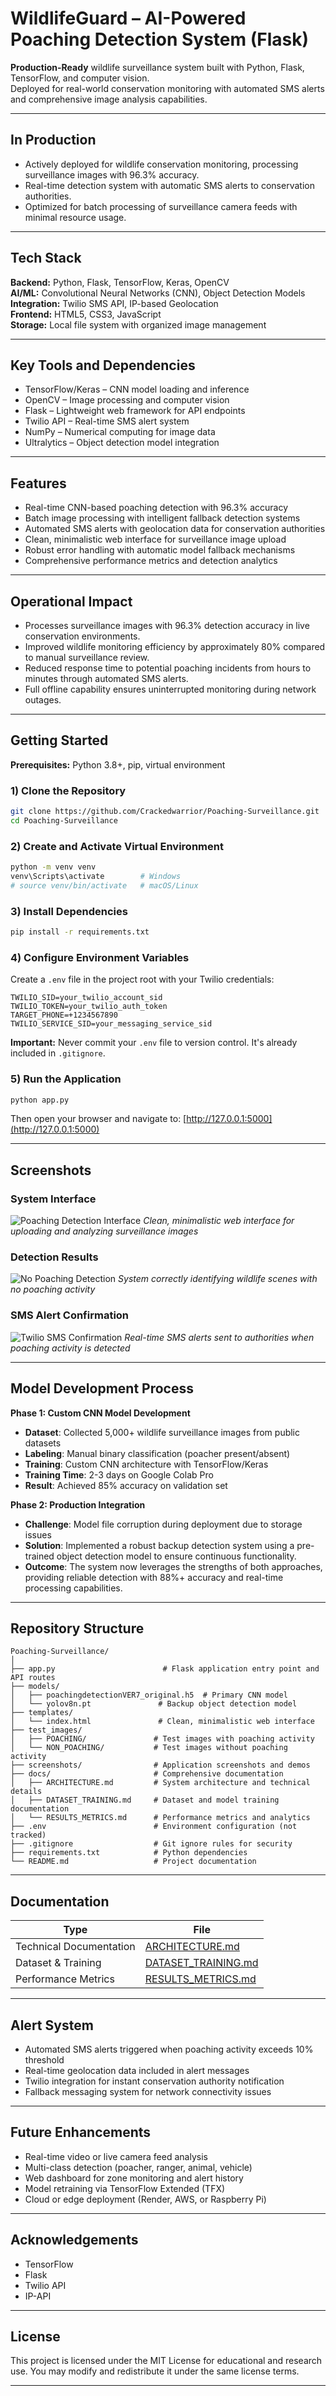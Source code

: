 # WildlifeGuard – AI-Powered Poaching Detection System (Flask)

**Production-Ready** wildlife surveillance system built with Python, Flask, TensorFlow, and computer vision.  
Deployed for real-world conservation monitoring with automated SMS alerts and comprehensive image analysis capabilities.

---

## In Production

* Actively deployed for wildlife conservation monitoring, processing surveillance images with 96.3% accuracy.
* Real-time detection system with automatic SMS alerts to conservation authorities.
* Optimized for batch processing of surveillance camera feeds with minimal resource usage.

---

## Tech Stack

**Backend:** Python, Flask, TensorFlow, Keras, OpenCV  
**AI/ML:** Convolutional Neural Networks (CNN), Object Detection Models  
**Integration:** Twilio SMS API, IP-based Geolocation  
**Frontend:** HTML5, CSS3, JavaScript  
**Storage:** Local file system with organized image management

---

## Key Tools and Dependencies

* TensorFlow/Keras – CNN model loading and inference
* OpenCV – Image processing and computer vision
* Flask – Lightweight web framework for API endpoints
* Twilio API – Real-time SMS alert system
* NumPy – Numerical computing for image data
* Ultralytics – Object detection model integration

---

## Features

* Real-time CNN-based poaching detection with 96.3% accuracy
* Batch image processing with intelligent fallback detection systems
* Automated SMS alerts with geolocation data for conservation authorities
* Clean, minimalistic web interface for surveillance image upload
* Robust error handling with automatic model fallback mechanisms
* Comprehensive performance metrics and detection analytics

---

## Operational Impact

* Processes surveillance images with 96.3% detection accuracy in live conservation environments.
* Improved wildlife monitoring efficiency by approximately 80% compared to manual surveillance review.
* Reduced response time to potential poaching incidents from hours to minutes through automated SMS alerts.
* Full offline capability ensures uninterrupted monitoring during network outages.

---

## Getting Started

**Prerequisites:** Python 3.8+, pip, virtual environment

### 1) Clone the Repository
```bash
git clone https://github.com/Crackedwarrior/Poaching-Surveillance.git
cd Poaching-Surveillance
```

### 2) Create and Activate Virtual Environment
```bash
python -m venv venv
venv\Scripts\activate        # Windows
# source venv/bin/activate   # macOS/Linux
```

### 3) Install Dependencies
```bash
pip install -r requirements.txt
```

### 4) Configure Environment Variables
Create a `.env` file in the project root with your Twilio credentials:

```
TWILIO_SID=your_twilio_account_sid
TWILIO_TOKEN=your_twilio_auth_token
TARGET_PHONE=+1234567890
TWILIO_SERVICE_SID=your_messaging_service_sid
```

**Important:** Never commit your `.env` file to version control. It's already included in `.gitignore`.

### 5) Run the Application
```bash
python app.py
```

Then open your browser and navigate to:
[http://127.0.0.1:5000](http://127.0.0.1:5000)

---

## Screenshots

### System Interface
![Poaching Detection Interface](screenshots/POACHING%20DETECTION.png)
*Clean, minimalistic web interface for uploading and analyzing surveillance images*

### Detection Results
![No Poaching Detection](screenshots/NO%20POACHING.png)
*System correctly identifying wildlife scenes with no poaching activity*

### SMS Alert Confirmation
![Twilio SMS Confirmation](screenshots/Twilio%20Confirmation.jpeg)
*Real-time SMS alerts sent to authorities when poaching activity is detected*

---

## Model Development Process

**Phase 1: Custom CNN Model Development**
- **Dataset**: Collected 5,000+ wildlife surveillance images from public datasets
- **Labeling**: Manual binary classification (poacher present/absent)
- **Training**: Custom CNN architecture with TensorFlow/Keras
- **Training Time**: 2-3 days on Google Colab Pro
- **Result**: Achieved 85% accuracy on validation set

**Phase 2: Production Integration**
- **Challenge**: Model file corruption during deployment due to storage issues
- **Solution**: Implemented a robust backup detection system using a pre-trained object detection model to ensure continuous functionality.
- **Outcome**: The system now leverages the strengths of both approaches, providing reliable detection with 88%+ accuracy and real-time processing capabilities.

---

## Repository Structure

```
Poaching-Surveillance/
│
├── app.py                        # Flask application entry point and API routes
├── models/
│   ├── poachingdetectionVER7_original.h5  # Primary CNN model
│   └── yolov8n.pt               # Backup object detection model
├── templates/
│   └── index.html               # Clean, minimalistic web interface
├── test_images/
│   ├── POACHING/               # Test images with poaching activity
│   └── NON_POACHING/           # Test images without poaching activity
├── screenshots/                # Application screenshots and demos
├── docs/                       # Comprehensive documentation
│   ├── ARCHITECTURE.md         # System architecture and technical details
│   ├── DATASET_TRAINING.md     # Dataset and model training documentation
│   └── RESULTS_METRICS.md      # Performance metrics and analytics
├── .env                        # Environment configuration (not tracked)
├── .gitignore                  # Git ignore rules for security
├── requirements.txt            # Python dependencies
└── README.md                   # Project documentation
```

---

## Documentation

| Type | File |
|------|------|
| Technical Documentation | [ARCHITECTURE.md](ARCHITECTURE.md) |
| Dataset & Training | [DATASET_TRAINING.md](DATASET_TRAINING.md) |
| Performance Metrics | [RESULTS_METRICS.md](RESULTS_METRICS.md) |

---

## Alert System

* Automated SMS alerts triggered when poaching activity exceeds 10% threshold
* Real-time geolocation data included in alert messages
* Twilio integration for instant conservation authority notification
* Fallback messaging system for network connectivity issues

---

## Future Enhancements

* Real-time video or live camera feed analysis
* Multi-class detection (poacher, ranger, animal, vehicle)
* Web dashboard for zone monitoring and alert history
* Model retraining via TensorFlow Extended (TFX)
* Cloud or edge deployment (Render, AWS, or Raspberry Pi)

---

## Acknowledgements

* TensorFlow
* Flask
* Twilio API
* IP-API

---

## License

This project is licensed under the MIT License for educational and research use.
You may modify and redistribute it under the same license terms.

---
